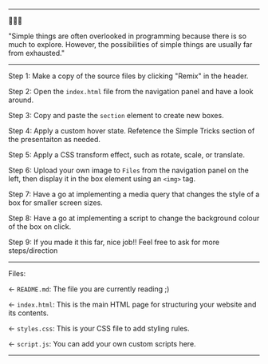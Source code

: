 -----

🔮🔮🔮

"Simple things are often overlooked in programming because there is so much to explore. However, the possibilities of simple things are usually far from exhausted."

-----

Step 1:
Make a copy of the source files by clicking "Remix" in the header.

Step 2:
Open the `index.html` file from the navigation panel and have a look around.

Step 3:
Copy and paste the `section` element to create new boxes.

Step 4:
Apply a custom hover state. Refetence the Simple Tricks section of the presentaiton as needed.

Step 5:
Apply a CSS transform effect, such as rotate, scale, or translate.

Step 6:
Upload your own image to `Files` from the navigation panel on the left, then display it in the box element using an `<img>` tag.

Step 7:
Have a go at implementing a media query that changes the style of a box for smaller screen sizes.

Step 8:
Have a go at implementing a script to change the background colour of the box on click.

Step 9:
If you made it this far, nice job!! Feel free to ask for more steps/direction

-----

Files:

← `README.md`: The file you are currently reading ;)

← `index.html`: This is the main HTML page for structuring your website and its contents.

← `styles.css`: This is your CSS file to add styling rules.

← `script.js`: You can add your own custom scripts here.

-----